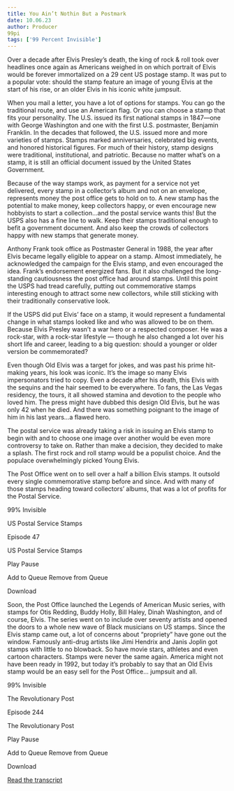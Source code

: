```yaml
---
title: You Ain’t Nothin But a Postmark
date: 10.06.23
author: Producer
99pi
tags: ['99 Percent Invisible']
---
```


Over a decade after Elvis Presley’s death, the king of rock & roll took over headlines once again as Americans weighed in on which portrait of Elvis would be forever immortalized on a 29 cent US postage stamp. It was put to a popular vote: should the stamp feature an image of young Elvis at the start of his rise, or an older Elvis in his iconic white jumpsuit.


When you mail a letter, you have a lot of options for stamps. You can go the traditional route, and use an American flag. Or you can choose a stamp that fits your personality. The U.S. issued its first national stamps in 1847—one with George Washington and one with the first U.S. postmaster, Benjamin Franklin. In the decades that followed, the U.S. issued more and more varieties of stamps. Stamps marked anniversaries, celebrated big events, and honored historical figures. For much of their history, stamp designs were traditional, institutional, and patriotic. Because no matter what’s on a stamp, it is still an official document issued by the United States Government.


Because of the way stamps work, as payment for a service not yet delivered, every stamp in a collector’s album and not on an envelope, represents money the post office gets to hold on to. A new stamp has the potential to make money, keep collectors happy, or even encourage new hobbyists to start a collection…and the postal service wants this! But the USPS also has a fine line to walk. Keep their stamps traditional enough to befit a government document. And also keep the crowds of collectors happy with new stamps that generate money.


Anthony Frank took office as Postmaster General in 1988, the year after Elvis became legally eligible to appear on a stamp. Almost immediately, he acknowledged the campaign for the Elvis stamp, and even encouraged the idea. Frank’s endorsement energized fans. But it also challenged the long-standing cautiousness the post office had around stamps. Until this point the USPS had tread carefully, putting out commemorative stamps interesting enough to attract some new collectors, while still sticking with their traditionally conservative look.




If the USPS did put Elvis’ face on a stamp, it would represent a fundamental change in what stamps looked like and who was allowed to be on them. Because Elvis Presley wasn’t a war hero or a respected composer. He was a rock-star, with a rock-star lifestyle — though he also changed a lot over his short life and career, leading to a big question: should a younger or older version be commemorated?




Even though Old Elvis was a target for jokes, and was past his prime hit-making years, his look was iconic. It’s the image so many Elvis impersonators tried to copy. Even a decade after his death, this Elvis with the sequins and the hair seemed to be everywhere. To fans, the Las Vegas residency, the tours, it all showed stamina and devotion to the people who loved him. The press might have dubbed this design Old Elvis, but he was only 42 when he died. And there was something poignant to the image of him in his last years…a flawed hero.




The postal service was already taking a risk in issuing an Elvis stamp to begin with and to choose one image over another would be even more controversy to take on. Rather than make a decision, they decided to make a splash. The first rock and roll stamp would be a populist choice. And the populace overwhelmingly picked Young Elvis.




The Post Office went on to sell over a half a billion Elvis stamps. It outsold every single commemorative stamp before and since. And with many of those stamps heading toward collectors’ albums, that was a lot of profits for the Postal Service.




99% Invisible


US Postal Service Stamps






Episode 47


US Postal Service Stamps












Play
Pause


Add to Queue
Remove from Queue


Download










Soon, the Post Office launched the Legends of American Music series, with stamps for Otis Redding, Buddy Holly, Bill Haley, Dinah Washington, and of course, Elvis. The series went on to include over seventy artists and opened the doors to a whole new wave of Black musicians on US stamps. Since the Elvis stamp came out, a lot of concerns about “propriety” have gone out the window. Famously anti-drug artists like Jimi Hendrix and Janis Joplin got stamps with little to no blowback. So have movie stars, athletes and even cartoon characters. Stamps were never the same again. America might not have been ready in 1992, but today it’s probably to say that an Old Elvis stamp would be an easy sell for the Post Office… jumpsuit and all.




99% Invisible


The Revolutionary Post






Episode 244


The Revolutionary Post












Play
Pause


Add to Queue
Remove from Queue


Download

[Read the transcript](./You_Ain’t_Nothin_But_a_Postmark_transcript.md)